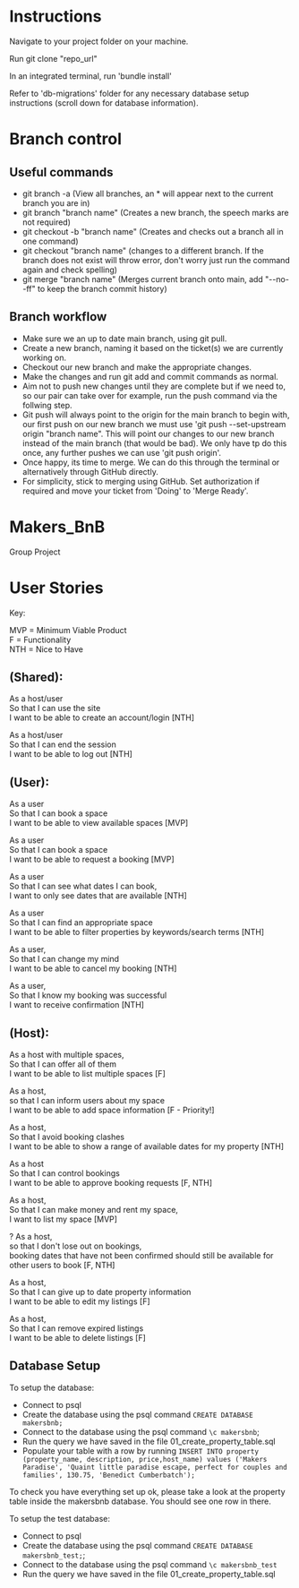 # Instructions

Navigate to your project folder on your machine.

Run git clone "repo_url"

In an integrated terminal, run 'bundle install'

Refer to 'db-migrations' folder for any necessary database setup instructions (scroll down for database information).

# Branch control

## Useful commands

- git branch -a (View all branches, an * will appear next to the current branch you are in) <br />
- git branch "branch name" (Creates a new branch, the speech marks are not required) <br />
- git checkout -b "branch name" (Creates and checks out a branch all in one command) <br />
- git checkout "branch name" (changes to a different branch. If the branch does not exist will throw error, don't worry just run the
command again and check spelling)<br />
- git merge "branch name" (Merges current branch onto main, add "--no--ff" to keep the branch commit history)

## Branch workflow

- Make sure we an up to date main branch, using git pull. <br />
- Create a new branch, naming it based on the ticket(s) we are currently working on. <br />
- Checkout our new branch and make the appropriate changes. <br />
- Make the changes and run git add and commit commands as normal. <br />
- Aim not to push new changes until they are complete but if we need to, so our pair can take over
for example, run the push command via the follwing step. <br />
- Git push will always point to the origin for the main branch to begin with, our first push on our new branch we must use 'git push --set-upstream origin "branch name". This will point our changes to our new branch instead of the main branch (that would be bad). We only have tp do this once, any further pushes we can use 'git push origin'. <br />
- Once happy, its time to merge. We can do this through the terminal or alternatively through GitHub directly. <br />
- For simplicity, stick to merging using GitHub. Set authorization if required and move your ticket from 'Doing' to 'Merge Ready'. <br />


# Makers_BnB
Group Project

# User Stories

Key: 

MVP = Minimum Viable Product <br />
F = Functionality <br />
NTH = Nice to Have <br />

## (Shared):

As a host/user <br />
So that I can use the site <br />
I want to be able to create an account/login [NTH]

As a host/user <br />
So that I can end the session <br />
I want to be able to log out [NTH]

## (User):

As a user <br />
So that I can book a space <br />
I want to be able to view available spaces [MVP]

As a user <br />
So that I can book a space <br />
I want to be able to request a booking [MVP]

As a user <br />
So that I can see what dates I can book, <br />
I want to only see dates that are available [NTH]

As a user <br />
So that I can find an appropriate space <br />
I want to be able to filter properties by keywords/search terms [NTH]

As a user, <br />
So that I can change my mind <br />
I want to be able to cancel my booking [NTH]

As a user, <br />
So that I know my booking was successful <br />
I want to receive confirmation [NTH]

## (Host):


As a host with multiple spaces, <br />
So that I can offer all of them <br />
I want to be able to list multiple spaces [F]

As a host, <br />
so that I can inform users about my space <br />
I want to be able to add space information [F - Priority!]

As a host, <br />
So that I avoid booking clashes <br />
I want to be able to show a range of available dates for my property [NTH]

As a host <br />
So that I can control bookings <br />
I want to be able to approve booking requests [F, NTH]

As a host, <br />
So that I can make money and rent my space, <br />
I want to list my space [MVP]

? As a host, <br />
so that I don't lose out on bookings, <br />
booking dates that have not been confirmed should still be available for other users to book [F, NTH]

As a host, <br />
So that I can give up to date property information <br />
I want to be able to edit my listings [F]

As a host, <br />
So that I can remove expired listings <br />
I want to be able to delete listings [F]

## Database Setup

To setup the database:

* Connect to psql
* Create the database using the psql command `CREATE DATABASE makersbnb;`
* Connect to the database using the psql command `\c makersbnb`;
* Run the query we have saved in the file 01_create_property_table.sql
* Populate your table with a row by running `INSERT INTO property (property_name, description, price,host_name) values ('Makers Paradise', 'Quaint little paradise escape, perfect for couples and families', 130.75, 'Benedict Cumberbatch');`

To check you have everything set up ok, please take a look at the property table inside the makersbnb database. You should see one row in there.  

To setup the test database:
* Connect to psql
* Create the database using the psql
command `CREATE DATABASE makersbnb_test;`;
* Connect to the database using the psql command `\c makersbnb_test`
* Run the query we have saved in the file 01_create_property_table.sql
